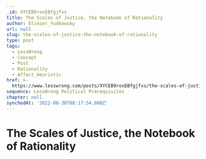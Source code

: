 ```yaml
---
_id: XYCEB9roxEBfgjfxs
title: The Scales of Justice, the Notebook of Rationality
author: Eliezer_Yudkowsky
url: null
slug: the-scales-of-justice-the-notebook-of-rationality
type: post
tags:
  - LessWrong
  - Concept
  - Post
  - Rationality
  - Affect_Heuristic
href: >-
  https://www.lesswrong.com/posts/XYCEB9roxEBfgjfxs/the-scales-of-justice-the-notebook-of-rationality
sequence: LessWrong Political Prerequisites
chapter: null
synchedAt: '2022-08-30T08:17:54.608Z'
---
```

# The Scales of Justice, the Notebook of Rationality

